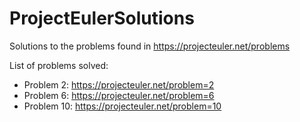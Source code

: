 ProjectEulerSolutions
=======================

Solutions to the problems found in https://projecteuler.net/problems

List of problems solved: 
* Problem 2: https://projecteuler.net/problem=2
* Problem 6: https://projecteuler.net/problem=6
* Problem 10: https://projecteuler.net/problem=10
